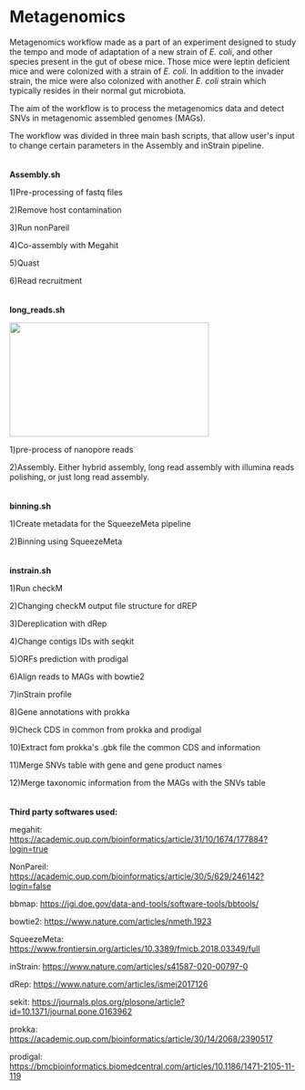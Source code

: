 # Metagenomics

Metagenomics workflow made as a part of an experiment designed to study the tempo and mode of adaptation of a new strain of *E. coli*, and other species present in the gut of obese mice. Those mice were leptin deficient mice and were colonized with a strain of *E. coli*. In addition to the invader strain, the mice were also colonized with another *E. coli* strain which typically resides in their normal gut microbiota.

The aim of the workflow is to process the metagenomics data and detect SNVs in metagenomic assembled genomes (MAGs).

The workflow was divided in three main bash scripts, that allow user's input to change certain parameters in the Assembly and inStrain pipeline.
<br/>
<br/>
<br/>
**Assembly.sh**

1)Pre-processing of fastq files

2)Remove host contamination

3)Run nonPareil

4)Co-assembly with Megahit

5)Quast

6)Read recruitment
<br/>
<br/>
<br/>
**long_reads.sh**

<img src=https://github.com/fdcerqueira/Metagenomics/blob/main/ezgif.com-gif-maker(1).gif width="350" height="200">

1)pre-process of nanopore reads

2)Assembly. Either hybrid assembly, long read assembly with illumina reads polishing, or just long read assembly.
<br/>
<br/>
<br/>
**binning.sh**

1)Create metadata for the SqueezeMeta pipeline

2)Binning using SqueezeMeta 
<br/>
<br/>
<br/>
**instrain.sh**

1)Run checkM

2)Changing checkM output file structure for dREP

3)Dereplication with dRep

4)Change contigs IDs with seqkit

5)ORFs prediction with prodigal

6)Align reads to MAGs with bowtie2

7)inStrain profile

8)Gene annotations with prokka

9)Check CDS in common from prokka and prodigal

10)Extract fom prokka's .gbk file the common CDS and information

11)Merge SNVs table with gene and gene product names

12)Merge taxonomic information from the MAGs with the SNVs table
<br/>
<br/>
<br/>
**Third party softwares used:**

megahit:
https://academic.oup.com/bioinformatics/article/31/10/1674/177884?login=true

NonPareil:
https://academic.oup.com/bioinformatics/article/30/5/629/246142?login=false

bbmap:
https://jgi.doe.gov/data-and-tools/software-tools/bbtools/

bowtie2:
https://www.nature.com/articles/nmeth.1923

SqueezeMeta:
https://www.frontiersin.org/articles/10.3389/fmicb.2018.03349/full

inStrain:
https://www.nature.com/articles/s41587-020-00797-0

dRep:
https://www.nature.com/articles/ismej2017126

sekit:
https://journals.plos.org/plosone/article?id=10.1371/journal.pone.0163962

prokka:
https://academic.oup.com/bioinformatics/article/30/14/2068/2390517

prodigal:
https://bmcbioinformatics.biomedcentral.com/articles/10.1186/1471-2105-11-119




